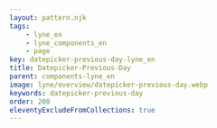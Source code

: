 ```yaml
---
layout: pattern.njk
tags: 
    - lyne_en
    - lyne_components_en
    - page
key: datepicker-previous-day-lyne_en
title: Datepicker-Previous-Day
parent: components-lyne_en
image: lyne/overview/datepicker-previous-day.webp
keywords: datepicker-previous-day
order: 200
eleventyExcludeFromCollections: true
---
```

